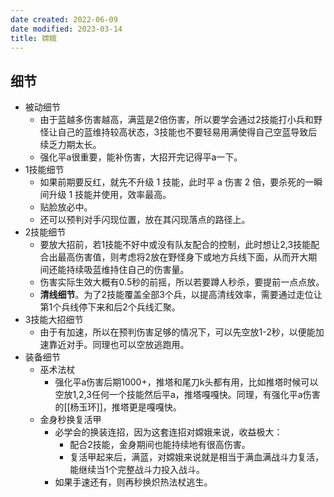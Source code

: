 ```yaml
---
date created: 2022-06-09
date modified: 2023-03-14
title: 嫦娥
---
```


## 细节

- 被动细节
	- 由于蓝越多伤害越高，满蓝是2倍伤害，所以要学会通过2技能打小兵和野怪让自己的蓝维持较高状态，3技能也不要轻易用满使得自己空蓝导致后续乏力期太长。
	- 强化平a很重要，能补伤害，大招开完记得平a一下。
- 1技能细节
	- 如果前期要反红，就先不升级 1 技能，此时平 a 伤害 2 倍，要杀死的一瞬间升级 1 技能并使用，效率最高。
	- 贴脸放必中。
	- 还可以预判对手闪现位置，放在其闪现落点的路径上。
- 2技能细节
	- 要放大招前，若1技能不好中或没有队友配合的控制，此时想让2,3技能配合出最高伤害值，则考虑将2放在野怪身下或地方兵线下面，从而开大期间还能持续吸蓝维持住自己的伤害量。
	- 伤害实际生效大概有0.5秒的前摇，所以若要蹲人秒杀，要提前一点点放。
	- **清线细节**。为了2技能覆盖全部3个兵，以提高清线效率，需要通过走位让第1个兵线停下来和后2个兵线汇聚。
- 3技能大招细节
	- 由于有加速，所以在预判伤害足够的情况下，可以先空放1-2秒，以便能加速靠近对手。同理也可以空放逃跑用。
- 装备细节
	- 巫术法杖
		- 强化平a伤害后期1000+，推塔和尾刀k头都有用，比如推塔时候可以空放1,2,3任何一个技能然后平a，推塔嘎嘎快。同理，有强化平a伤害的[[杨玉环]]，推塔更是嘎嘎快。
	- 金身秒换复活甲
		- 必学会的换装连招，因为这套连招对嫦娥来说，收益极大：
			- 配合2技能，金身期间也能持续地有很高伤害。
			- 复活甲起来后，满蓝，对嫦娥来说就是相当于满血满战斗力复活，能继续当1个完整战斗力投入战斗。
		- 如果手速还有，则再秒换炽热法杖逃生。
